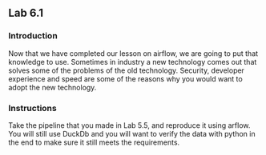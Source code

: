 ## Lab 6.1

### Introduction
Now that we have completed our lesson on airflow, we are going to put that knowledge to use. Sometimes in industry a new technology comes out that solves some of the problems of the old technology. Security, developer experience and speed are some of the reasons why you would want to adopt the new technology. 

### Instructions
Take the pipeline that you made in Lab 5.5, and reproduce it using arflow. You will still use DuckDb and you will want to verify the data with python in the end to make sure it still meets the requirements. 